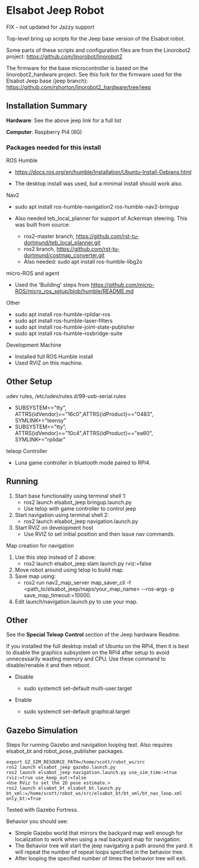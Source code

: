 # Elsabot Jeep Robot


FIX - not updated for Jazzy support

Top-level bring up scripts for the Jeep base version of the Elsabot robot.  

Some parts of these scripts and configuration files are from the Linorobot2 project:  https://github.com/linorobot/linorobot2

The firmware for the base microcontroller is based on the linorobot2_hardware project.  See this fork for the firmware used for the Elsabot Jeep base (jeep branch): https://github.com/rshorton/linorobot2_hardware/tree/jeep


## Installation Summary

**Hardware**: See the above jeep link for a full list

**Computer**: Raspberry Pi4 (8G)

### Packages needed for this install

ROS Humble
* https://docs.ros.org/en/humble/Installation/Ubuntu-Install-Debians.html
    
* The desktop install was used, but a minimal install should work also.

Nav2
* sudo apt install ros-humble-navigation2 ros-humble-nav2-bringup 
* Also needed teb_local_planner for support of Ackerman steering.  This was built from source:

  * ros2-master branch, https://github.com/rst-tu-dortmund/teb_local_planner.git 
  * ros2 branch, https://github.com/rst-tu-dortmund/costmap_converter.git
  * Also needed: sudo apt install ros-humble-libg2o

micro-ROS and agent
* Used the 'Building' steps from https://github.com/micro-ROS/micro_ros_setup/blob/humble/README.md

Other
* sudo apt install ros-humble-rplidar-ros
* sudo apt install ros-humble-laser-filters
* sudo apt install ros-humble-joint-state-publisher
* sudo apt install ros-humble-rosbridge-suite

Development Machine
* Installed full ROS Humble install
* Used RVIZ on this machine.

## Other Setup

udev rules, /etc/udev/rules.d/99-usb-serial.rules 

* SUBSYSTEM=="tty", ATTRS{idVendor}=="16c0",ATTRS{idProduct}=="0483", SYMLINK+="teensy"
* SUBSYSTEM=="tty", ATTRS{idVendor}=="10c4",ATTRS{idProduct}=="ea60", SYMLINK+="rplidar"

teleop Controller
* Luna game controller in bluetooth mode paired to RPi4.

## Running

1. Start base functionality using terminal shell 1:
    + ros2 launch elsabot_jeep bringup.launch.py
    + Use telop with game controller to control jeep
2. Start navigation using terminal shell 2:
    + ros2 launch elsabot_jeep navigation.launch.py
3. Start RVIZ on development host  
    + Use RVIZ to set initial position and then issue nav commands.
  
Map creation for navigation
  1. Use this step instead of 2 above:
     + ros2 launch elsabot_jeep slam.launch.py rviz:=false
  2. Move robot around using telop to build map.
  3. Save map using:
     + ros2 run nav2_map_server map_saver_cli -f <path_to/elsabot_jeep/maps/your_map_name> --ros-args -p save_map_timeout:=10000.
  4. Edit launch/navigation.launch.py to use your map.

  ## Other

  See the **Special Teleop Control** section of the Jeep hardware Readme.

  If you installed the full desktop install of Ubuntu on the RPi4, then it is best to disable the graphics subsystem on the RPi4 after setup to avoid unnecessarily wasting memory and CPU.  Use these command to disable/renable it and then reboot.

  * Disable
    + sudo systemctl set-default multi-user.target

  * Enable
    + sudo systemctl set-default graphical.target

## Gazebo Simulation

Steps for running Gazebo and navigation looping test.  Also requires elsabot_bt and
robot_pose_publisher packages.

```
export GZ_SIM_RESOURCE_PATH=/home/scott/robot_ws/src
ros2 launch elsabot_jeep gazebo.launch.py
ros2 launch elsabot_jeep navigation.launch.py use_sim_time:=true rviz:=true use_keep_out:=false
<Use RViz to set the 2D pose estimate.>
ros2 launch elsabot_bt elsabot_bt.launch.py bt_xml:=/home/scott/robot_ws/src/elsabot_bt/bt_xml/bt_nav_loop.xml only_bt:=True
```

Tested with Gazebo Fortress.

Behavior you should see:

* Simple Gazebo world that mirrors the backyard map well enough for localization to work when using a real backyard map for navigation. 
* The Behavior tree will start the jeep navigating a path around the yard.  It will repeat the number of repeat loops specified in the behavior tree.
* After looping the specified number of times the behavior tree will exit.
